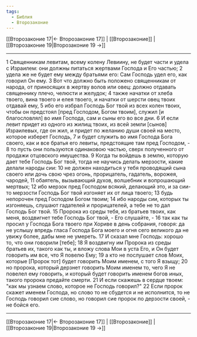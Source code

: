 ```yaml
---
tags:
  - Библия
  - Второзаконие
---
```

[[Второзаконие 17|← Второзаконие 17]] | [[Второзаконие]] | [[Второзаконие 19|Второзаконие 19 →]]

---
1 Священникам левитам, всему колену Левиину, не будет части и удела с Израилем: они должны питаться жертвами Господа и Его частью;
2 удела же не будет ему между братьями его: Сам Господь удел его, как говорил Он ему.
3 Вот что должно быть положено священникам от народа, от приносящих в жертву волов или овец: должно отдавать священнику плечо, челюсти и желудок;
4 также начатки от хлеба твоего, вина твоего и елея твоего, и начатки от шерсти овец твоих отдавай ему,
5 ибо его избрал Господь Бог твой из всех колен твоих, чтобы он предстоял [пред Господом, Богом твоим], служил [и благословлял] во имя Господа, сам и сыны его во все дни.
6 И если левит придет из одного из жилищ твоих, из всей земли [сынов] Израилевых, где он жил, и придет по желанию души своей на место, которое изберет Господь,
7 и будет служить во имя Господа Бога своего, как и все братья его левиты, предстоящие там пред Господом, -
8 то пусть они пользуются одинаковою частью, сверх полученного от продажи отцовского имущества.
9 Когда ты войдешь в землю, которую дает тебе Господь Бог твой, тогда не научись делать мерзости, какие делали народы сии:
10 не должен находиться у тебя проводящий сына своего или дочь свою чрез огонь, прорицатель, гадатель, ворожея, чародей,
11 обаятель, вызывающий духов, волшебник и вопрошающий мертвых;
12 ибо мерзок пред Господом всякий, делающий это, и за сии-то мерзости Господь Бог твой изгоняет их от лица твоего;
13 будь непорочен пред Господом Богом твоим;
14 ибо народы сии, которых ты изгоняешь, слушают гадателей и прорицателей, а тебе не то дал Господь Бог твой.
15 Пророка из среды тебя, из братьев твоих, как меня, воздвигнет тебе Господь Бог твой, - Его слушайте, -
16 так как ты просил у Господа Бога твоего при Хориве в день собрания, говоря: да не услышу впредь гласа Господа Бога моего и огня сего великого да не увижу более, дабы мне не умереть.
17 И сказал мне Господь: хорошо то, что они говорили [тебе];
18 Я воздвигну им Пророка из среды братьев их, такого как ты, и вложу слова Мои в уста Его, и Он будет говорить им все, что Я повелю Ему;
19 а кто не послушает слов Моих, которые [Пророк тот] будет говорить Моим именем, с того Я взыщу;
20 но пророка, который дерзнет говорить Моим именем то, чего Я не повелел ему говорить, и который будет говорить именем богов иных, такого пророка предайте смерти.
21 И если скажешь в сердце твоем: "как мы узнаем слово, которое не Господь говорил?"
22 Если пророк скажет именем Господа, но слово то не сбудется и не исполнится, то не Господь говорил сие слово, но говорил сие пророк по дерзости своей, - не бойся его.

---
[[Второзаконие 17|← Второзаконие 17]] | [[Второзаконие]] | [[Второзаконие 19|Второзаконие 19 →]]